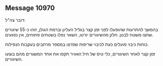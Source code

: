 ## Message 10970

דובר צה"ל: 

בהמשך להתרעות שהופעלו לפני זמן קצר בגליל העליון וברמת הגולן, זוהו כ-55 שיגורים שחצו משטח לבנון. 
חלק מהשיגורים יורטו, השאר נפלו בשטחים פתוחים, אין נפגעים.

כוחות כיבוי פועלים כעת לכיבוי שריפות שפרצו במספר מרחבים בעקבות הנפילות.

זמן קצר לאחר השיגורים, כלי טיס של חיל האוויר תקפו את אחד המשגרים מהם בוצעו השיגורים.

